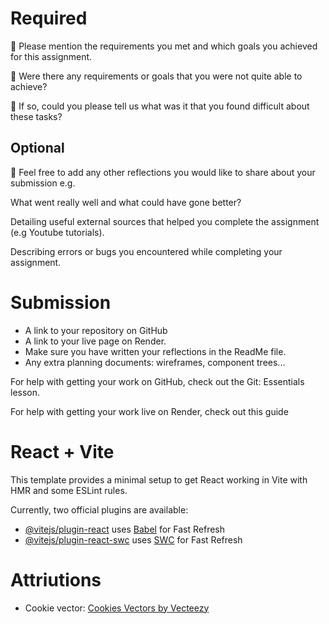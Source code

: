 # Required

🎯 Please mention the requirements you met and which goals you achieved for this assignment.

🎯 Were there any requirements or goals that you were not quite able to achieve?

🎯 If so, could you please tell us what was it that you found difficult about these tasks?

## Optional

🏹 Feel free to add any other reflections you would like to share about your submission e.g.

What went really well and what could have gone better?

Detailing useful external sources that helped you complete the assignment (e.g Youtube tutorials).

Describing errors or bugs you encountered while completing your assignment.

# Submission

- A link to your repository on GitHub
- A link to your live page on Render.
- Make sure you have written your reflections in the ReadMe file.
- Any extra planning documents: wireframes, component trees...

For help with getting your work on GitHub, check out the Git: Essentials lesson.

For help with getting your work live on Render, check out this guide

# React + Vite

This template provides a minimal setup to get React working in Vite with HMR and some ESLint rules.

Currently, two official plugins are available:

- [@vitejs/plugin-react](https://github.com/vitejs/vite-plugin-react/blob/main/packages/plugin-react/README.md) uses [Babel](https://babeljs.io/) for Fast Refresh
- [@vitejs/plugin-react-swc](https://github.com/vitejs/vite-plugin-react-swc) uses [SWC](https://swc.rs/) for Fast Refresh

# Attriutions

- Cookie vector: <a href="https://www.vecteezy.com/free-vector/cookies">Cookies Vectors by Vecteezy</a>
